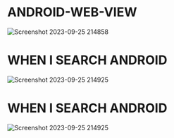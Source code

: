 # ANDROID-WEB-VIEW
![Screenshot 2023-09-25 214858](https://github.com/Narayan-Thakare/ANDROID-WEB-VIEW/assets/113063658/09239029-f507-4203-b142-c8d8584589b1)
# WHEN I SEARCH ANDROID
![Screenshot 2023-09-25 214925](https://github.com/Narayan-Thakare/ANDROID-WEB-VIEW/assets/113063658/cfb344fc-f4ed-4421-bc75-2904982a14e0)

# WHEN I SEARCH ANDROID
![Screenshot 2023-09-25 214925](https://github.com/Narayan-Thakare/ANDROID-WEB-VIEW/assets/113063658/cfb344fc-f4ed-4421-bc75-2904982a14e0)

